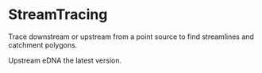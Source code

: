 # StreamTracing
Trace downstream or upstream from a point source to find streamlines and catchment polygons.

Upstream eDNA the latest version.
